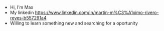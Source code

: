 - Hi, I’m Max
- My linkedin https://www.linkedin.com/in/martin-m%C3%A1ximo-rivero-reyes-b557291a4
- Willing to learn something new and searching for a oportunity

